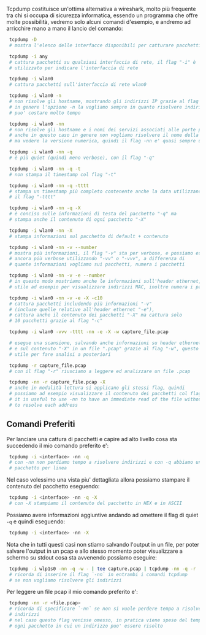 
Tcpdump costituisce un'ottima alternativa a wireshark, molto più
frequente tra chi si occupa di sicurezza informatica, essendo un
programma che offre molte possibilità, vedremo solo alcuni
comandi d'esempio, e andremo ad arricchire mano a mano il lancio
del comando:

```sh
 tcpdump -D
 # mostra l'elenco delle interfacce disponibili per catturare pacchetti
```

```sh
 tcpdump -i any
 # cattura pacchetti su qualsiasi interfaccia di rete, il flag "-i" è
 # utilizzato per indicare l'interfaccia di rete
```

```sh
 tcpdump -i wlan0
 # cattura pacchetti sull'interfaccia di rete wlan0
```

```sh
 tcpdump -i wlan0 -n
 # non risolve gli hostname, mostrando gli indirizzi IP grazie al flag "-n"
 # in genere l'opzione -n la vogliamo sempre in quanto risolvere indirizzi IP
 # puo' costare molto tempo
```

```sh
 tcpdump -i wlan0 -nn
 # non risolve gli hostname e i nomi dei servizi associati alle porte più comuni
 # anche in questo caso in genere non vogliamo risolvere il nome della porta
 # ma vedere la versione numerica, quindi il flag -nn e' quasi sempre usato
```

```sh
 tcpdump -i wlan0 -nn -q
 # è più quiet (quindi meno verbose), con il flag "-q"
```

```sh
 tcpdump -i wlan0 -nn -q -t
 # non stampa il timestamp col flag "-t"
```

```sh
 tcpdump -i wlan0 -nn -q -tttt
 # stampa un timestamp più completo contenente anche la data utilizzando
 # il flag "-tttt"
```

```sh
 tcpdump -i wlan0 -nn -q -X
 # è conciso sulle informazioni di testa del pacchetto "-q" ma
 # stampa anche il contenuto di ogni pacchetto "-X"
```

```sh
 tcpdump -i wlan0 -nn -X
 # stampa informazioni sul pacchetto di default + contenuto
```
```sh
 tcpdump -i wlan0 -nn -v --number
 # mostra più informazioni, il flag "-v" sta per verbose, e possiamo essere
 # ancora più verbose utilizzando "-vv" o "-vvv", a differenza di
 # quante informazioni vogliamo sui pacchetti, numera i pacchetti
```

```sh
 tcpdump -i wlan0 -nn -v -e --number
 # in questo modo mostriamo anche le informazioni sull'header ethernet,
 # utile ad esempio per visualizzare indirizzi MAC, inoltre numera i pacchetti
```

```sh
 tcpdump -i wlan0 -nn -v -e -X -c10
 # cattura pacchetti includendo più informazioni "-v"
 # (incluse quelle relative all'header ethernet "-e"),
 # cattura anche il contenuto dei pacchetti "-X" ma cattura solo
 # 10 pacchetti grazie al flag "-c"
```

```sh
 tcpdump -i wlan0 -vvv -tttt -nn -e -X -w capture_file.pcap

 # esegue una scansione, salvando anche informazioni su header ethernet "-e"
 # e sul contenuto "-X" in un file ".pcap" grazie al flag "-w", questo è
 # utile per fare analisi a posteriori
```

```sh
 tcpdump -r capture_file.pcap
 # con il flag "-r" riusciamo a leggere ed analizzare un file .pcap
```

```sh
 tcpdump -nn -r capture_file.pcap -X
 # anche in modalità lettura si applicano gli stessi flag, quindi
 # possiamo ad esempio visualizzare il contenuto dei pacchetti col flag "-X"
 # it is useful to use -nn to have an immediate read of the file without trying
 # to resolve each address
```

## Comandi Preferiti


Per lanciare una cattura di pacchetti e capire ad alto livello cosa sta
succedendo il mio comando preferito e':
```sh
 tcpdump -i <interface> -nn -q
 # con -nn non perdiamo tempo a risolvere indirizzi e con -q abbiamo un
 # pacchetto per linea
```

Nel caso volessimo una vista piu' dettagliata allora possiamo stampare il
contenuto del pacchetto eseguendo:
```sh
 tcpdump -i <interface> -nn -q -X
 # con -X stampiamo il contenuto del pacchetto in HEX e in ASCII
```

Possiamo avere informazioni aggiuntive andando ad omettere il flag di quiet `-q`
e quindi eseguendo:
```sh
 tcpdump -i <interface> -nn -X
```

Nota che in tutti questi casi non stiamo salvando l'output in un file, per poter
salvare l'output in un pcap e allo stesso momento poter visualizzare a schermo
su stdout cosa sta avvenendo possiamo eseguire:
```sh
 tcpdump -i wlp1s0 -nn -q -w - | tee capture.pcap | tcpdump -nn -q -r   -
 # ricorda di inserire il flag `-nn` in entrambi i comandi tcpdump
 # se non vogliamo risolvere gli indirizzi
```

Per leggere un file pcap il mio comando preferito e':
```sh
 tcpdump -nn -r <file.pcap>
 # ricorda di specificare `-nn` se non si vuole perdere tempo a risolvere gli
 # indirizzi
 # nel caso questo flag venisse omesso, in pratica viene speso del tempo per
 # ogni pacchetto in cui un indirizzo puo' essere risolto
```


